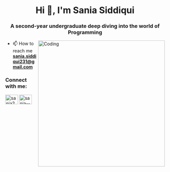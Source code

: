 <h1 align="center">Hi 👋, I'm Sania Siddiqui</h1>
<h3 align="center">A second-year undergraduate deep diving into the world of Programming</h3>
<img align="right" alt="Coding" width="400" src="https://storage.googleapis.com/pai-images/fd3e07226c064dc4b34c8140022aff69.jpeg">

- 📫 How to reach me **sania.siddiqui231@gmail.com**

<h3 align="left">Connect with me:</h3>
<p align="left">
<a href="https://twitter.com/sania2_2" target="blank"><img align="center" src="https://raw.githubusercontent.com/rahuldkjain/github-profile-readme-generator/master/src/images/icons/Social/twitter.svg" alt="sania2_2" height="30" width="40" /></a>
<a href="https://linkedin.com/in/sania--siddiqui" target="blank"><img align="center" src="https://raw.githubusercontent.com/rahuldkjain/github-profile-readme-generator/master/src/images/icons/Social/linked-in-alt.svg" alt="sania--siddiqui" height="30" width="40" /></a>
</p>





